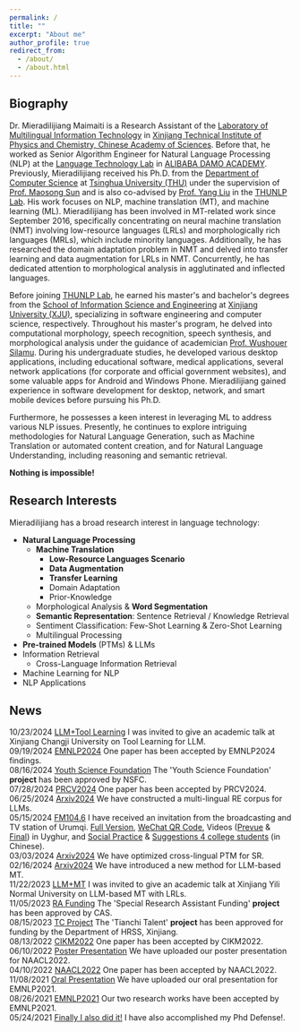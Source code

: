 ```yaml
---
permalink: /
title: ""
excerpt: "About me"
author_profile: true
redirect_from: 
  - /about/
  - /about.html
---
```


Biography
---------

Dr. Mieradilijiang Maimaiti is a Research Assistant of the [Laboratory of Multilingual Information Technology](http://www.xjipc.cas.cn/XJMITL/) in [Xinjiang Technical Institute of Physics and Chemistry, Chinese Academy of Sciences](http://english.xjipc.cas.cn/). Before that, he worked as Senior Algorithm Engineer for Natural Language Processing (NLP) at the [Language Technology Lab](https://damo.alibaba.com/labs/language-technology) in [ALIBABA DAMO ACADEMY](https://damo.alibaba.com/). 
Previously, Mieradilijiang received his Ph.D. from the [Department of Computer Science](https://www.cs.tsinghua.edu.cn/csen/) at [Tsinghua University (THU)](https://www.tsinghua.edu.cn/en/) under the supervision of [Prof. Maosong Sun](https://nlp.csai.tsinghua.edu.cn/staff/sms/) and is also co-advised by [Prof. Yang Liu](https://nlp.csai.tsinghua.edu.cn/~ly/) in the [THUNLP Lab](https://nlp.csai.tsinghua.edu.cn/).
His work focuses on NLP, machine translation (MT), and machine learning (ML). Mieradilijiang has been involved in MT-related work since September 2016, specifically concentrating on neural machine translation (NMT) involving low-resource languages (LRLs) and morphologically rich languages (MRLs), which include minority languages. Additionally, he has researched the domain adaptation problem in NMT and delved into transfer learning and data augmentation for LRLs in NMT. Concurrently, he has dedicated attention to morphological analysis in agglutinated and inflected languages.
<!-- His work is in NLP, machine translation (MT), and machine learning (ML).
Mieradilijiang is engaged in some work related to MT since September 2016. He is working on neural machine translation (NMT) between low-resource languages (LRLs) and morphologically rich languages (MRLs), including some minority languages. He also studied the domain adaptation problem for NMT and explored transfer learning (TL) and data augmentation (DA) for LRLs in NMT. At the same time, he focused on morphological analysis in agglutinated and inflected languages.-->

<!-- Before joining THUNLP Lab, he obtained his master's and bachelor's degrees from the School of Information Science and Engineering at Xinjiang University (XJU), majoring in software engineering and computer science, respectively. During his master's degree, he worked on computational morphology, speech recognition, speech synthesis, and morphological analysis under the guidance of an academician Prof. Wushouer Silamu. During his undergraduate studies, he developed several desktop applications, such as educational software, medical applications, several network applications (corporate and official government websites), and some valuable APPs for Android and Windows Phone (WP). Mieradilijiang gained experience in software development for desktop, network, and smart mobile devices before pursuing his Ph.D -->
Before joining [THUNLP Lab](https://nlp.csai.tsinghua.edu.cn/), he earned his master's and bachelor's degrees from the [School of Information Science and Engineering](http://it.xju.edu.cn/) at [Xinjiang University (XJU)](https://www.xju.edu.cn/), specializing in software engineering and computer science, respectively. Throughout his master's program, he delved into computational morphology, speech recognition, speech synthesis, and morphological analysis under the guidance of academician [Prof. Wushouer Silamu](https://ysg.ckcest.cn/html/details/3943/index.html). During his undergraduate studies, he developed various desktop applications, including educational software, medical applications, several network applications (for corporate and official government websites), and some valuable apps for Android and Windows Phone.
Mieradilijiang gained experience in software development for desktop, network, and smart mobile devices before pursuing his Ph.D.

<!-- In addition, he is very interested in solving some NLP problems using ML and DL. Currently, he is also still exploring some interesting methods for natural language generation (NLG) (e.g., MT or machine writing) and natural language understanding (NLU) (e.g., reasoning or semantic retrieval). -->
Furthermore, he possesses a keen interest in leveraging ML to address various NLP issues. Presently, he continues to explore intriguing methodologies for Natural Language Generation, such as Machine Translation or automated content creation, and for Natural Language Understanding, including reasoning and semantic retrieval.

<strong>Nothing is impossible!</strong>

Research Interests
------------------
Mieradilijiang has a broad research interest in language technology:
* __Natural Language Processing__
  * __Machine Translation__
    * __Low-Resource Languages Scenario__
    * __Data Augmentation__
    * __Transfer Learning__
    * Domain Adaptation
    * Prior-Knowledge
  * Morphological Analysis & __Word Segmentation__
  * __Semantic Representation__: Sentence Retrieval / Knowledge Retrieval
  * Sentiment Classification: Few-Shot Learning & Zero-Shot Learning
  * Multilingual Processing
* __Pre-trained Models__ (PTMs) & LLMs
* Information Retrieval
  * Cross-Language Information Retrieval
* Machine Learning for NLP
* NLP Applications

News
------
10/23/2024  [LLM+Tool Learning](https://www.linkedin.com/posts/mieradilijiang-maimaiti-a1037a3b_thank-you-for-having-me-the-primary-difference-activity-7254709222435704833-f1IW?utm_source=share&utm_medium=member_desktop) I was invited to give an academic talk at Xinjiang Changji University on Tool Learning for LLM. <br>
09/19/2024 [EMNLP2024](https://www.researchgate.net/publication/384156771_Visual_Pivoting_Unsupervised_Multimodal_Machine_Translation_in_Low-Resource_Distant_Language_Pairs) One paper has been accepted by EMNLP2024 findings. <br>
08/16/2024 [Youth Science Foundation](https://www.nsfc.gov.cn/english/site_1/index.html) The 'Youth Science Foundation' __project__ has been approved by NSFC. <br>
07/28/2024 [PRCV2024](https://www.researchgate.net/publication/382625405_Low-resource_Machine_Translation_with_Different_Granularity_Image_Features) One paper has been accepted by PRCV2024. <br>
06/25/2024  [Arxiv2024](https://www.linkedin.com/posts/mieradilijiang-maimaiti-a1037a3b_we-have-tried-to-construct-a-multilingual-activity-7211344229963325440-H1dO?utm_source=share&utm_medium=member_desktop) We have constructed a multi-lingual RE corpus for LLMs. <br>
05/15/2024  [FM104.6](https://www.linkedin.com/posts/mieradilijiang-maimaiti-a1037a3b_thank-you-for-the-interview-opportunity-activity-7197222210950864899-4UWV?utm_source=share&utm_medium=member_desktop) I have received an invitation from the broadcasting and TV station of Urumqi. [Full Version](https://lcache.qtfm.cn/cache/20240515/1923/1923_20240515_170000_180000_24_0.aac), [WeChat QR Code](https://miradel51.github.io/files/20240515.qr_code.png), Videos ([Prevue](https://miradel51.github.io/20240515.prevue.mp4) & [Final](https://miradel51.github.io/20240515.post.mp4)) in Uyghur, and [Social Practice](https://miradel51.github.io/20240515.social_practice.mp4) & [Suggestions 4 college students](https://miradel51.github.io/20240515.suggestions_4_college_stu.mp4) (in Chinese). <br>
03/03/2024  [Arxiv2024](https://www.linkedin.com/posts/mieradilijiang-maimaiti-a1037a3b_we-have-attempted-to-incorporate-code-switching-activity-7171065732649218048-aHO1?utm_source=share&utm_medium=member_desktop) We have optimized cross-lingual PTM for SR. <br>
02/16/2024  [Arxiv2024](https://www.linkedin.com/posts/mieradilijiang-maimaiti-a1037a3b_we-have-introduced-a-novel-but-straightforward-activity-7168825423408132096-X5gu?utm_source=share&utm_medium=member_desktop) We have introduced a new method for LLM-based MT. <br>
11/22/2023  [LLM+MT](https://www.linkedin.com/posts/mieradilijiang-maimaiti-a1037a3b_thank-you-for-having-me-the-primary-difference-activity-7254709222435704833-f1IW?utm_source=share&utm_medium=member_desktop) I was invited to give an academic talk at Xinjiang Yili Normal University on LLM-based MT with LRLs. <br>
11/05/2023  [RA Funding](https://english.cas.cn/) The 'Special Research Assistant Funding' __project__ has been approved by CAS.  <br> 
08/15/2023  [TC Project](https://rst.xinjiang.gov.cn/) The 'Tianchi Talent' __project__ has been approved for funding by the Department of HRSS, Xinjiang.  <br>
08/13/2022  [CIKM2022](https://dl.acm.org/doi/10.1145/3511808.3557122) One paper has been accepted by CIKM2022.  <br>
06/10/2022  [Poster Presentation](https://miradel51.github.io/files/naacl22_video_small.mp4) We have uploaded our poster presentation for NAACL2022. <br>
04/10/2022  [NAACL2022](https://openreview.net/forum?id=rnfgk3iZrbc&referrer=[Tasks](/tasks)) One paper has been accepted by NAACL2022.  <br>
11/08/2021  [Oral Presentation](https://miradel51.github.io/files/emnlp2021_me_video.mp4) We have uploaded our oral presentation for EMNLP2021. <br>
08/26/2021  [EMNLP2021](https://www.linkedin.com/feed/update/urn:li:activity:6836672943502835712/) Our two research works have been accepted by EMNLP2021.  <br>
05/24/2021  [Finally I also did it!](https://www.linkedin.com/feed/update/urn:li:activity:6803196850481463296/) I have also accomplished my Phd Defense!. <br>


<script type='text/javascript' id='clustrmaps' src='https://cdn.clustrmaps.com/map_v2.js?cl=ffffff&w=a&t=tt&d=Y1UFl2nSBtyprQg6cZvmxQXBD9KWFC8yva_6uF5dm34&co=2d78ad&cmo=3acc3a&cmn=ff5353&ct=ffffff'></script>
	
</div>
